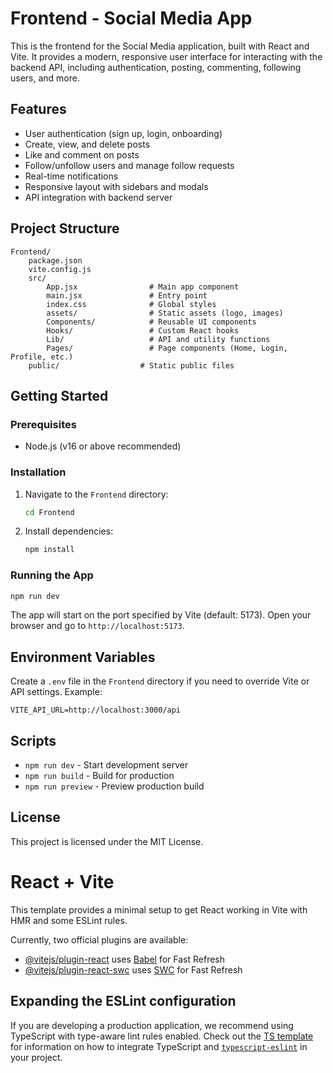 # Frontend - Social Media App

This is the frontend for the Social Media application, built with React and Vite. It provides a modern, responsive user interface for interacting with the backend API, including authentication, posting, commenting, following users, and more.

## Features
- User authentication (sign up, login, onboarding)
- Create, view, and delete posts
- Like and comment on posts
- Follow/unfollow users and manage follow requests
- Real-time notifications
- Responsive layout with sidebars and modals
- API integration with backend server

## Project Structure
```
Frontend/
	package.json
	vite.config.js
	src/
		App.jsx                # Main app component
		main.jsx               # Entry point
		index.css              # Global styles
		assets/                # Static assets (logo, images)
		Components/            # Reusable UI components
		Hooks/                 # Custom React hooks
		Lib/                   # API and utility functions
		Pages/                 # Page components (Home, Login, Profile, etc.)
	public/                  # Static public files
```

## Getting Started

### Prerequisites
- Node.js (v16 or above recommended)

### Installation
1. Navigate to the `Frontend` directory:
	 ```sh
	 cd Frontend
	 ```
2. Install dependencies:
	 ```sh
	 npm install
	 ```

### Running the App
```sh
npm run dev
```
The app will start on the port specified by Vite (default: 5173). Open your browser and go to `http://localhost:5173`.

## Environment Variables
Create a `.env` file in the `Frontend` directory if you need to override Vite or API settings. Example:
```env
VITE_API_URL=http://localhost:3000/api
```

## Scripts
- `npm run dev` - Start development server
- `npm run build` - Build for production
- `npm run preview` - Preview production build

## License
This project is licensed under the MIT License.
# React + Vite

This template provides a minimal setup to get React working in Vite with HMR and some ESLint rules.

Currently, two official plugins are available:

- [@vitejs/plugin-react](https://github.com/vitejs/vite-plugin-react/blob/main/packages/plugin-react) uses [Babel](https://babeljs.io/) for Fast Refresh
- [@vitejs/plugin-react-swc](https://github.com/vitejs/vite-plugin-react/blob/main/packages/plugin-react-swc) uses [SWC](https://swc.rs/) for Fast Refresh

## Expanding the ESLint configuration

If you are developing a production application, we recommend using TypeScript with type-aware lint rules enabled. Check out the [TS template](https://github.com/vitejs/vite/tree/main/packages/create-vite/template-react-ts) for information on how to integrate TypeScript and [`typescript-eslint`](https://typescript-eslint.io) in your project.